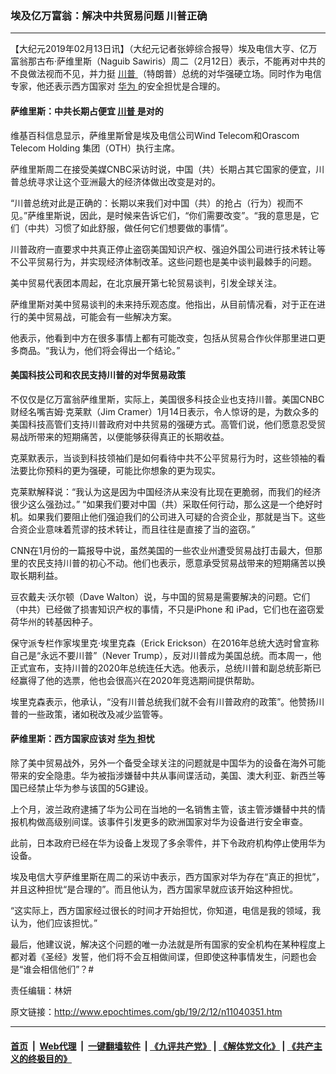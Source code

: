 ### 埃及亿万富翁：解决中共贸易问题 川普正确
------------------------

<p>
 【大纪元2019年02月13日讯】（大纪元记者张婷综合报导）埃及电信大亨、亿万富翁那古布‧萨维里斯（Naguib Sawiris）周二（2月12日）表示，不能再对中共的不良做法视而不见，并力挺
 <a href="http://www.epochtimes.com/gb/tag/%E5%B7%9D%E6%99%AE.html">
  川普
 </a>
 （特朗普）总统的对华强硬立场。同时作为电信专家，他还表示西方国家对
 <a href="http://www.epochtimes.com/gb/tag/%E5%8D%8E%E4%B8%BA.html">
  华为
 </a>
 的安全担忧是合理的。
</p>
<h4>
 萨维里斯：中共长期占便宜
 <a href="http://www.epochtimes.com/gb/tag/%E5%B7%9D%E6%99%AE.html">
  川普
 </a>
 是对的
</h4>
<p>
 维基百科信息显示，萨维里斯曾是埃及电信公司Wind Telecom和Orascom Telecom Holding 集团（OTH）执行主席。
</p>
<p>
 萨维里斯周二在接受美媒CNBC采访时说，中国（共）长期占其它国家的便宜，川普总统寻求让这个亚洲最大的经济体做出改变是对的。
</p>
<p>
 “川普总统对此是正确的：长期以来我们对中国（共）的抢占（行为）视而不见。”萨维里斯说，因此，是时候来告诉它们，“你们需要改变”。“我的意思是，它们（中共）习惯了如此舒服，做任何它们想要做的事情”。
</p>
<p>
 川普政府一直要求中共真正停止盗窃美国知识产权、强迫外国公司进行技术转让等不公平贸易行为，并实现经济体制改革。这些问题也是美中谈判最棘手的问题。
</p>
<p>
 美中贸易代表团本周起，在北京展开第七轮贸易谈判，引发全球关注。
</p>
<p>
 萨维里斯对美中贸易谈判的未来持乐观态度。他指出，从目前情况看，对于正在进行的美中贸易战，可能会有一些解决方案。
</p>
<p>
 他表示，他看到中方在很多事情上都有可能改变，包括从贸易合作伙伴那里进口更多商品。“我认为，他们将会得出一个结论。”
</p>
<h4>
 美国科技公司和农民支持川普的对华贸易政策
</h4>
<p>
 不仅仅是亿万富翁萨维里斯，实际上，美国很多科技企业也支持川普。美国CNBC财经名嘴吉姆·克莱默（Jim Cramer）1月14日表示，令人惊讶的是，为数众多的美国科技高管们支持川普政府对中共贸易的强硬方式。高管们说，他们愿意忍受贸易战所带来的短期痛苦，以便能够获得真正的长期收益。
</p>
<p>
 克莱默表示，当谈到科技领袖们是如何看待中共不公平贸易行为时，这些领袖的看法要比你预料的更为强硬，可能比你想象的更为现实。
</p>
<p>
 克莱默解释说：“我认为这是因为中国经济从来没有比现在更脆弱，而我们的经济很少这么强劲过。” “如果我们要对中国（共）采取任何行动，那么这是一个绝好时机。如果我们要阻止他们强迫我们的公司进入可疑的合资企业，那就是当下。这些合资企业意味着荒谬的技术转让，而且往往是直接了当的盗窃。”
</p>
<p>
 CNN在1月份的一篇报导中说，虽然美国的一些农业州遭受贸易战打击最大，但那里的农民支持川普的初心不动。他们也表示，愿意承受贸易战带来的短期痛苦以换取长期利益。
</p>
<p>
 豆农戴夫·沃尔顿（Dave Walton）说，与中国的贸易是需要解决的问题。它们（中共）已经做了损害知识产权的事情，不只是iPhone 和 iPad，它们也在盗窃爱荷华州的转基因种子。
</p>
<p>
 保守派专栏作家埃里克·埃里克森（Erick Erickson）在2016年总统大选时曾宣称自己是“永远不要川普”（Never Trump），反对川普成为美国总统。而本周一，他正式宣布，支持川普的2020年总统连任大选。他表示，总统川普和副总统彭斯已经赢得了他的选票，他也会很高兴在2020年竞选期间提供帮助。
</p>
<p>
 埃里克森表示，他承认，“没有川普总统我们就不会有川普政府的政策”。他赞扬川普的一些政策，诸如税改及减少监管等。
</p>
<h4>
 萨维里斯：西方国家应该对
 <a href="http://www.epochtimes.com/gb/tag/%E5%8D%8E%E4%B8%BA.html">
  华为
 </a>
 担忧
</h4>
<p>
 除了美中贸易战外，另外一个备受全球关注的问题就是中国华为的设备在海外可能带来的安全隐患。华为被指涉嫌替中共从事间谍活动，美国、澳大利亚、新西兰等国已经禁止华为参与该国的5G建设。
</p>
<p>
 上个月，波兰政府逮捕了华为公司在当地的一名销售主管，该主管涉嫌替中共的情报机构做高级别间谍。该事件引发更多的欧洲国家对华为设备进行安全审查。
</p>
<p>
 此前，日本政府已经在华为设备上发现了多余零件，并下令政府机构停止使用华为设备。
</p>
<p>
 埃及电信大亨萨维里斯在周二的采访中表示，西方国家对华为存在“真正的担忧”，并且这种担忧“是合理的”。而且他认为，西方国家早就应该开始这种担忧。
</p>
<p>
 “这实际上，西方国家经过很长的时间才开始担忧，你知道，电信是我的领域，我认为，他们应该担忧。”
</p>
<p>
 最后，他建议说，解决这个问题的唯一办法就是所有国家的安全机构在某种程度上都对着《圣经》发誓，他们将不会互相做间谍，但即使这种事情发生，问题也会是“谁会相信他们”？#
</p>
<p>
 责任编辑：林妍
</p>

原文链接：http://www.epochtimes.com/gb/19/2/12/n11040351.htm


------------------------
#### [首页](https://github.com/gfw-breaker/banned-news/blob/master/README.md) &nbsp;|&nbsp; [Web代理](https://github.com/labour-camp/helloworld) &nbsp;|&nbsp; [一键翻墙软件](https://github.com/gfw-breaker/nogfw/blob/master/README.md) &nbsp;| [《九评共产党》](https://github.com/gfw-breaker/9ping.md/blob/master/README.md#九评之一评共产党是什么) | [《解体党文化》](https://github.com/gfw-breaker/jtdwh.md/blob/master/README.md) | [《共产主义的终极目的》](https://github.com/gfw-breaker/gczydzjmd.md/blob/master/README.md)

